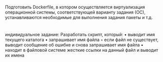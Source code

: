 Подготовить Dockerfile, в котором осуществляется виртуализация операционной системы, соответствующей варианту задания (ОС), устанавливаются необходимые для выполнения задания пакеты и т.д.
#
индивидуальное задание:
Разработать скрипт, который:
    • выводит имя текущего каталога
    • запрашивает имя файла
        ◦ если файл не существует, выводит сообщение об ошибке и снова запрашивает имя файла
    • находит в файловой системе жесткие ссылки на данный файл и выводит их имена
    
